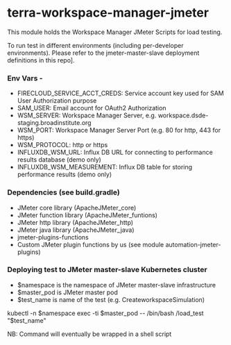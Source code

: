 # terra-workspace-manager-jmeter
This module holds the Workspace Manager JMeter Scripts for load testing.

To run test in different environments (including per-developer environments). 
Please refer to the jmeter-master-slave deployment definitions in this repo].

### Env Vars - 

- FIRECLOUD_SERVICE_ACCT_CREDS: Service account key used for SAM User Authorization purpose
- SAM_USER: Email account for OAuth2 Authorization
- WSM_SERVER: Workspace Manager Server, e.g. workspace.dsde-staging.broadinstitute.org
- WSM_PORT: Workspace Manager Server Port (e.g. 80 for http, 443 for https)
- WSM_PROTOCOL: http or https
- INFLUXDB_WSM_URL: Influx DB URL for connecting to performance results database (demo only)
- INFLUXDB_WSM_MEASUREMENT: Influx DB table for storing performance results (demo only)

### Dependencies (see build.gradle)

- JMeter core library (ApacheJMeter_core)
- JMeter function library (ApacheJMeter_funtions)
- JMeter http library (ApacheJMeter_http)
- JMeter java library (ApacheJMeter_java)
- jmeter-plugins-functions
- Custom JMeter plugin functions by us (see module automation-jmeter-plugins)

### Deploying test to JMeter master-slave Kubernetes cluster
- $namespace is the namespace of JMeter master-slave infrastructure
- $master_pod is JMeter master pod
- $test_name is name of the test (e.g. CreateworkspaceSimulation)

kubectl -n $namespace exec -ti $master_pod -- /bin/bash /load_test "$test_name"

NB: Command will eventually be wrapped in a shell script